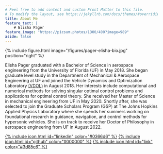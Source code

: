 ```yaml
---
# Feel free to add content and custom Front Matter to this file.
# To modify the layout, see https://jekyllrb.com/docs/themes/#overriding-theme-defaults
title: About Me
feature_text: |
    # Elisha Pager
feature_image: "https://picsum.photos/1300/400?image=989"
aside: false
---
```


{% include figure.html image="/figures/pager-elisha-bio.jpg" position="right" %}

Elisha Pager graduated with a Bachelor of Science in aerospace engineering from the University of Florida (UF) in May 2018. She began graduate level study in the Department of Mechanical & Aerospace Engineering at UF and joined the Vehicle Dynamics and Optimization Laboratory [(VDOL)](http://www.anilvrao.com/Research.html) in August 2018. Her interests include computational and
numerical methods for solving singular optimal control problems and applications for optimal control theory. She received her Master of Science in mechanical engineering from UF in May 2020. Shortly after, she was selected to join the Graduate Scholars Program (GSP) at The Johns Hopkins Applied Physics Laboratory where she
spends her summers working on foundational research in guidance, navigation, and control methods for hypersonic vehicles. She is on track to receive her Doctor of Philosophy in aerospace engineering from UF in August 2022.


[{% include icon.html id="linkedin" color="#0366d6" %}](https://www.linkedin.com/in/elishapager) 
[{% include icon.html id="github" color="#000000" %}](https://github.com/epager) 
[{% include icon.html id="link" color="#3d85c6" %}](https://https://scholar.google.com/citations?hl=en&user=Z7tLVtAAAAAJ)

